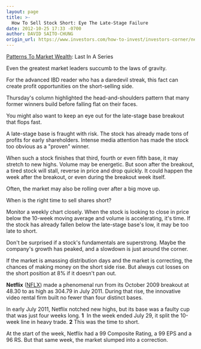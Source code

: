 ```yaml
---
layout: page
title: >-
  How To Sell Stock Short: Eye The Late-Stage Failure
date: 2012-10-25 17:33 -0700
author: DAVID SAITO-CHUNG
origin_url: https://www.investors.com/how-to-invest/investors-corner/netflix-is-example-of-breakout-failure/
---
```


[Patterns To Market Wealth](http://news.investors.com/special-report/627625-patterns-to-market-wealth.aspx): Last In A Series

Even the greatest market leaders succumb to the laws of gravity.

For the advanced IBD reader who has a daredevil streak, this fact can create profit opportunities on the short-selling side.

Thursday's column highlighted the head-and-shoulders pattern that many former winners build before falling flat on their faces.

You might also want to keep an eye out for the late-stage base breakout that flops fast.

A late-stage base is fraught with risk. The stock has already made tons of profits for early shareholders. Intense media attention has made the stock too obvious as a "proven" winner.

When such a stock finishes that third, fourth or even fifth base, it may stretch to new highs. Volume may be energetic. But soon after the breakout, a tired stock will stall, reverse in price and drop quickly. It could happen the week after the breakout, or even during the breakout week itself.

Often, the market may also be rolling over after a big move up.

When is the right time to sell shares short?

Monitor a weekly chart closely. When the stock is looking to close in price below the 10-week moving average and volume is accelerating, it's time. If the stock has already fallen below the late-stage base's low, it may be too late to short.

Don't be surprised if a stock's fundamentals are superstrong. Maybe the company's growth has peaked, and a slowdown is just around the corner.

If the market is amassing distribution days and the market is correcting, the chances of making money on the short side rise. But always cut losses on the short position at 8% if it doesn't pan out.

**Netflix** ([NFLX](https://research.investors.com/quote.aspx?symbol=NFLX)) made a phenomenal run from its October 2009 breakout at 48.30 to as high as 304.79 in July 2011. During that rise, the innovative video rental firm built no fewer than four distinct bases.

In early July 2011, Netflix notched new highs, but its base was a faulty cup that was just four weeks long. **1**  In the week ended July 29, it split the 10-week line in heavy trade. **2** This was the time to short.

At the start of the week, Netflix had a 99 Composite Rating, a 99 EPS and a 96 RS. But that same week, the market slumped into a correction.
